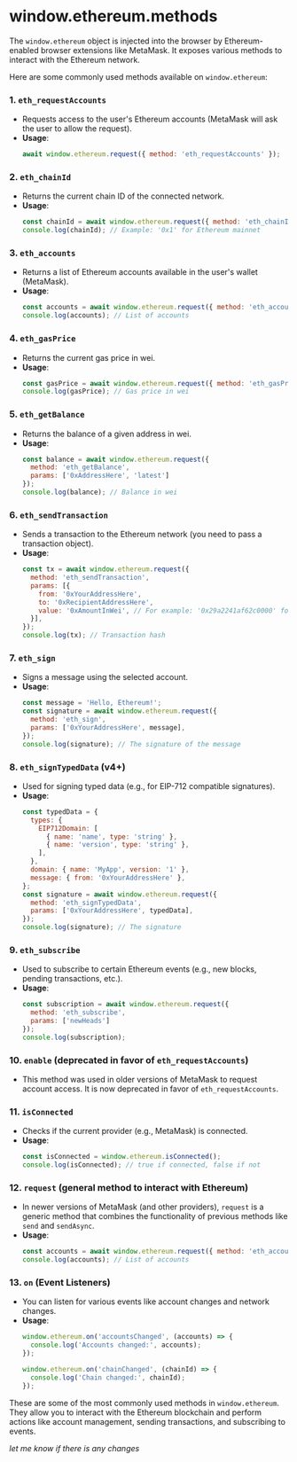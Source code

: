 # window.ethereum.methods

The `window.ethereum` object is injected into the browser by Ethereum-enabled browser extensions like MetaMask. It exposes various methods to interact with the Ethereum network.

Here are some commonly used methods available on `window.ethereum`:

### 1. **`eth_requestAccounts`**
   - Requests access to the user's Ethereum accounts (MetaMask will ask the user to allow the request).
   - **Usage**:
     ```javascript
     await window.ethereum.request({ method: 'eth_requestAccounts' });
     ```
   
### 2. **`eth_chainId`**
   - Returns the current chain ID of the connected network.
   - **Usage**:
     ```javascript
     const chainId = await window.ethereum.request({ method: 'eth_chainId' });
     console.log(chainId); // Example: '0x1' for Ethereum mainnet
     ```

### 3. **`eth_accounts`**
   - Returns a list of Ethereum accounts available in the user's wallet (MetaMask).
   - **Usage**:
     ```javascript
     const accounts = await window.ethereum.request({ method: 'eth_accounts' });
     console.log(accounts); // List of accounts
     ```

### 4. **`eth_gasPrice`**
   - Returns the current gas price in wei.
   - **Usage**:
     ```javascript
     const gasPrice = await window.ethereum.request({ method: 'eth_gasPrice' });
     console.log(gasPrice); // Gas price in wei
     ```

### 5. **`eth_getBalance`**
   - Returns the balance of a given address in wei.
   - **Usage**:
     ```javascript
     const balance = await window.ethereum.request({
       method: 'eth_getBalance',
       params: ['0xAddressHere', 'latest']
     });
     console.log(balance); // Balance in wei
     ```

### 6. **`eth_sendTransaction`**
   - Sends a transaction to the Ethereum network (you need to pass a transaction object).
   - **Usage**:
     ```javascript
     const tx = await window.ethereum.request({
       method: 'eth_sendTransaction',
       params: [{
         from: '0xYourAddressHere',
         to: '0xRecipientAddressHere',
         value: '0xAmountInWei', // For example: '0x29a2241af62c0000' for 0.1 ETH
       }],
     });
     console.log(tx); // Transaction hash
     ```

### 7. **`eth_sign`**
   - Signs a message using the selected account.
   - **Usage**:
     ```javascript
     const message = 'Hello, Ethereum!';
     const signature = await window.ethereum.request({
       method: 'eth_sign',
       params: ['0xYourAddressHere', message],
     });
     console.log(signature); // The signature of the message
     ```

### 8. **`eth_signTypedData`** (v4+)
   - Used for signing typed data (e.g., for EIP-712 compatible signatures).
   - **Usage**:
     ```javascript
     const typedData = {
       types: {
         EIP712Domain: [
           { name: 'name', type: 'string' },
           { name: 'version', type: 'string' },
         ],
       },
       domain: { name: 'MyApp', version: '1' },
       message: { from: '0xYourAddressHere' },
     };
     const signature = await window.ethereum.request({
       method: 'eth_signTypedData',
       params: ['0xYourAddressHere', typedData],
     });
     console.log(signature); // The signature
     ```

### 9. **`eth_subscribe`**
   - Used to subscribe to certain Ethereum events (e.g., new blocks, pending transactions, etc.).
   - **Usage**:
     ```javascript
     const subscription = await window.ethereum.request({
       method: 'eth_subscribe',
       params: ['newHeads']
     });
     console.log(subscription);
     ```

### 10. **`enable`** (deprecated in favor of `eth_requestAccounts`)
   - This method was used in older versions of MetaMask to request account access. It is now deprecated in favor of `eth_requestAccounts`.

### 11. **`isConnected`**
   - Checks if the current provider (e.g., MetaMask) is connected.
   - **Usage**:
     ```javascript
     const isConnected = window.ethereum.isConnected();
     console.log(isConnected); // true if connected, false if not
     ```

### 12. **`request`** (general method to interact with Ethereum)
   - In newer versions of MetaMask (and other providers), `request` is a generic method that combines the functionality of previous methods like `send` and `sendAsync`.
   - **Usage**:
     ```javascript
     const accounts = await window.ethereum.request({ method: 'eth_accounts' });
     console.log(accounts); // List of accounts
     ```

### 13. **`on` (Event Listeners)**
   - You can listen for various events like account changes and network changes.
   - **Usage**:
     ```javascript
     window.ethereum.on('accountsChanged', (accounts) => {
       console.log('Accounts changed:', accounts);
     });

     window.ethereum.on('chainChanged', (chainId) => {
       console.log('Chain changed:', chainId);
     });
     ```

These are some of the most commonly used methods in `window.ethereum`. They allow you to interact with the Ethereum blockchain and perform actions like account management, sending transactions, and subscribing to events.

_let me know if there is any changes_
